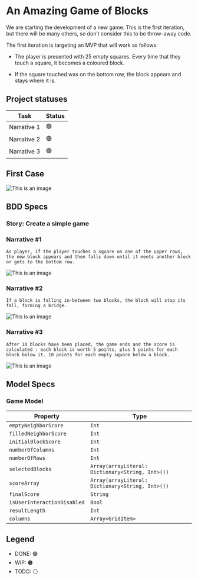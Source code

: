 # An Amazing Game of Blocks

We are starting the development of a new game. This is the first iteration, but there will be many others, so don’t consider this to be throw-away code.

The first iteration is targeting an MVP that will work as follows:

- The player is presented with 25 empty squares. Every time that they touch a square, it becomes a coloured block.

- If the square touched was on the bottom row, the block appears and stays where it is.

## Project statuses

| Task        | Status |
| ----------- | ------ |
| Narrative 1 | 🟢     |
| Narrative 2 | 🟢     |
| Narrative 3 | 🟢     |

## First Case

![This is an image](assets/first_case.png)

## BDD Specs

### Story: Create a simple game

### Narrative #1

```
As player, if the player touches a square on one of the upper rows, the new block appears and then falls down until it meets another block or gets to the bottom row.
```

![This is an image](assets/target_action_case.png)

### Narrative #2

```
If a block is falling in-between two blocks, the block will stop its fall, forming a bridge.
```

![This is an image](assets/block_falling_use_case.png)

### Narrative #3

```
After 10 blocks have been placed, the game ends and the score is calculated : each block is worth 5 points, plus 5 points for each block below it. 10 points for each empty square below a block.
```

![This is an image](assets/last_case.png)

## Model Specs

### Game Model

| Property                    | Type                                             |
| --------------------------- | ------------------------------------------------ |
| `emptyNeighborScore`        | `Int`                                            |
| `filledNeighborScore`       | `Int`                                            |
| `initialBlockScore`         | `Int`                                            |
| `numberOfColumns`           | `Int`                                            |
| `numberOfRows`              | `Int`                                            |
| `selectedBlocks`            | `Array(arrayLiteral: Dictionary<String, Int>())` |
| `scoreArray`                | `Array(arrayLiteral: Dictionary<String, Int>())` |
| `finalScore`                | `String`                                         |
| `isUserInteractionDisabled` | `Bool`                                           |
| `resultLength`              | `Int`                                            |
| `columns`                   | `Array<GridItem>`                                |

## Legend

- DONE: 🟢
- WIP: 🟠
- TODO: ⚪️
